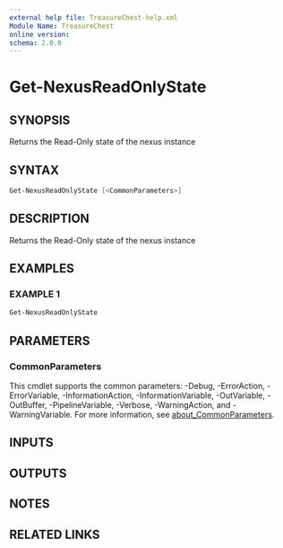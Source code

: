 ```yaml
---
external help file: TreasureChest-help.xml
Module Name: TreasureChest
online version:
schema: 2.0.0
---
```


# Get-NexusReadOnlyState

## SYNOPSIS

Returns the Read-Only state of the nexus instance

## SYNTAX

```powershell
Get-NexusReadOnlyState [<CommonParameters>]
```

## DESCRIPTION

Returns the Read-Only state of the nexus instance

## EXAMPLES

### EXAMPLE 1

```powershell
Get-NexusReadOnlyState
```

## PARAMETERS

### CommonParameters

This cmdlet supports the common parameters: -Debug, -ErrorAction, -ErrorVariable, -InformationAction, -InformationVariable, -OutVariable, -OutBuffer, -PipelineVariable, -Verbose, -WarningAction, and -WarningVariable. For more information, see [about_CommonParameters](http://go.microsoft.com/fwlink/?LinkID=113216).

## INPUTS

## OUTPUTS

## NOTES

## RELATED LINKS
